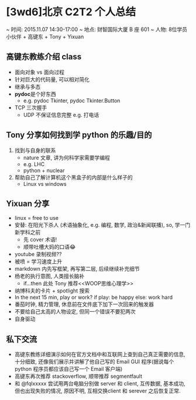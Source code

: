 # [3wd6]北京 C2T2 个人总结

~ 时间: 2015.11.07 14:30-17:00
~ 地点: 财智国际大厦 B 座 601
~ 人物: 8位学员小伙伴 + 高键东 + Tony + Yixuan


## 高键东教练介绍 class
*  面向对象 vs 面向过程
* 针对巨大的代码量, 可以相对简化
* 继承与多态
* **pydoc**是个好东西
	* e.g. pydoc Tkinter, pydoc Tkinter.Button
* TCP 三次握手
	* UDP 不保证信息完整 e.g. 打电话

## Tony 分享如何找到学 python 的乐趣/目的
1. 找到与自身的联系
	* nature 文章, 讲为何科学家需要学编程
	* e.g. LHC
	* python + nuclear
2. 帮助自己了解计算机这个黑盒子的内部是什么样子的
	* Linux vs windows

## Yixuan 分享
* linux = free to use
* 安替: 在阳光下杀人 (术语抽象化, e.g. 编程, 数学, 政治&新闻联播), so, 学一门新学科之前
	* 先 cover 术语!
	* 顺带吐槽大妈的口语:joy:
* youtube 录制视频??
* 被喷 = 学习速度上升
* markdown 内先写框架, 再写第二层, 后续继续补充细节
* 杨老的执行意图, 人类擅长脑补
	* if...then  此处 Tony 推荐<<WOOP思维心理学>>
* 纳博科夫的卡片 + spotlight 搜索
* In the next 15 min, play or work? if play: be happy else: work hard
* 番茄时钟, 精力管理, 休息前在文件底下加下一次回来的触发器
* 不要给自己太高的人物设定, 但同一个错误不要犯两次
* 自身驱动
	
## 私下交流
* 高键东教练详细演示如何在官方文档中和互联网上查到自己真正需要的信息, 十分细致, 还像我们展示并讲解了他自己写的 Email GUI 程序(据说每个 python 程序员都应该自己写一个 Email 客户端)
* 高键东再次推荐 stackoverflow, 顺带推荐 segmentfault
* 和 @fqlxxxxx 尝试用两台电脑分别做 server 和 client, 互传数据, 基本成功, 但也出现失败的情况, 原因不明, 互相交换client 和 serever 之后恢复正常.



